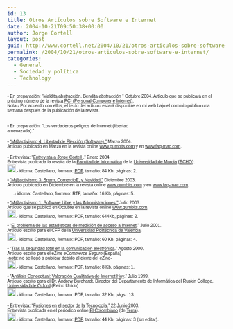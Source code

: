 ```yaml
---
id: 13
title: Otros Artí­culos sobre Software e Internet
date: 2004-10-21T09:50:38+00:00
author: Jorge Cortell
layout: post
guid: http://www.cortell.net/2004/10/21/otros-articulos-sobre-software-e-internet/
permalink: /2004/10/21/otros-articulos-sobre-software-e-internet/
categories:
  - General
  - Sociedad y polí­tica
  - Technology
---
```

<font size="1" face="Verdana, Arial, Helvetica, sans-serif">• En preparación: “Maldita abstracción. Bendita abstracción ” Octubre 2004. Artículo que se publicará en el próximo número de la revista <a href="http://www.hobbypress.com/personalcomputer&internet/" target="_blank">PCI (Personal Computer e Internet)</a>.<br /> Nota.- Por acuerdo con ellos, el texto del artículo estará disponible en mi web bajo el dominio público una semana después de la publicación de la revista.</font>
   
<font size="1" face="Verdana, Arial, Helvetica, sans-serif"><br /> • En preparación: “Los verdaderos peligros de Internet (libertad<br /> amenazada).”</font>

<font size="1" face="Verdana, Arial, Helvetica, sans-serif">• <a href="http://homepage.mac.com/jorgecortell/docs/libertadsoft.rtf" target="_blank">“M@activismo 4: Libertad de Elección (Software).”</a> Marzo 2004.<br /> Artículo publicado en Marzo en la revista online <a href="http://www.gumbits.com" target="_blank">www.gumbits.com</a> y en <a href="//www.faq-mac.com/" target="_blank">www.faq-mac.com</a>.</p> 

<p>
  • Entrevista: “<a href="http://homepage.mac.com/jorgecortell/docs/EntrevistaEcho12.pdf">Entrevista a Jorge Cortell </a>.” Enero 2004.<br /> Entrevista publicada la revsita de la <a href="http://homepage.mac.com/jorgecortell/http://dafi.dif.um.es" target="_blank">Facultad de Informática</a> de la <a href="http://www.um.es" target="_blank">Universidad de Murcia</a> {<a href="http://homepage.mac.com/jorgecortell/http://dafi.dif.um.es/revista" target="_blank">ECHO</a>}.<br /> <a href="http://homepage.mac.com/jorgecortell/docs/EntrevistaEcho12.pdf" target="_blank"><img src="http://homepage.mac.com/jorgecortell/images/pdf.gif" width="19" height="19" border="0" /></a>.- idioma: Castellano, formato: <a href="http://homepage.mac.com/jorgecortell/docs/EntrevistaEcho12.pdf">PDF</a>, tamaño: 84 Kb, páginas: 2.
</p>

<p>
  • <a href="http://homepage.mac.com/jorgecortell/docs/Spam.rtf" target="_blank">“M@activismo 3: Spam, ComercioE, y Navidad.”</a> Diciembre 2003.<br /> Artículo publicado en Diciembre en la revista online <a href="http://www.gumbits.com" target="_blank">www.gumbits.com</a> y en <a href="http://www.faq-mac.com/mt/archives/006631.php" target="_blank">www.faq-mac.com</a>.<br /> <a href="http://homepage.mac.com/jorgecortell/docs/Spam.rtf" target="_blank"><img src="http://homepage.mac.com/jorgecortell/images/rtf.gif" width="14" height="18" border="0" /></a>.- idioma: Castellano, formato: RTF, tamaño: 16 Kb, páginas: 5.
</p>

<p>
  • <a href="http://homepage.mac.com/jorgecortell/docs/mactivismo1.pdf" target="_blank">“M@activismo 1: Software Libre y las Administraciones.”</a> Julio 2003.<br /> Artículo que se publicó en Octubre en la revista online <a href="http://www.gumbits.com" target="_blank">www.gumbits.com</a>.<br /> <a href="http://homepage.mac.com/jorgecortell/docs/mactivismo1.pdf" target="_blank"><img src="http://homepage.mac.com/jorgecortell/images/pdf.gif" width="19" height="19" border="0" /></a>.- idioma: Castellano, formato: PDF, tamaño: 644Kb, páginas: 2.
</p>

<p>
  • “<a href="http://homepage.mac.com/jorgecortell/docs/problemastatsnet.pdf" target="_blank">El problema de las estadísticas de medición de acceso a Internet</a>.” Julio 2001.<br /> Artículo escrito para el CFP de la <a href="http://www.upv.es" target="_blank">Universidad Politécnica de Valencia</a>.<br /> <a href="http://homepage.mac.com/jorgecortell/docs/problemastatsnet.pdf" target="_blank"><img src="http://homepage.mac.com/jorgecortell/images/pdf.gif" width="19" height="19" border="0" /></a>.- idioma: Castellano, formato: PDF, tamaño: 60 Kb, páginas: 4.
</p>

<p>
  • “<a href="http://homepage.mac.com/jorgecortell/docs/encrypt.pdf" target="_blank">Tras la seguridad total en la comunicación electrónica</a>.” Agosto 2000.<br /> Artículo escrito para el eZine <i>eCommerce Seguro</i> (España)<br /> -nota: no se llegó a publicar debido al cierre del eZine-<br /> <a href="http://homepage.mac.com/jorgecortell/docs/encrypt.pdf" target="_blank"><img src="http://homepage.mac.com/jorgecortell/images/pdf.gif" width="19" height="19" border="0" /></a>.- idioma: Castellano, formato: PDF, tamaño: 8 Kb, páginas: 1.
</p>

<p>
  • “<a href="http://homepage.mac.com/jorgecortell/docs/analired.pdf" target="_blank">Análisis Conceptual: Valoración Cualitativa de Internet Hoy</a>.” Julio 1999.<br /> Artículo escrito para el Dr. Andrew Burchardt, Director del Departamento de Informática del Ruskin College, <a href="http://www.ox.ac.uk" target="_blank">Universidad de Oxford</a> (Reino Unido)<br /> <a href="http://homepage.mac.com/jorgecortell/docs/analired.pdf" target="_blank"><img src="http://homepage.mac.com/jorgecortell/images/pdf.gif" width="19" height="19" border="0" /></a>.- idioma: Castellano, formato: PDF, tamaño: 32 Kb, págs.: 13.
</p>

<p>
  • Entrevista: “<a href="http://homepage.mac.com/jorgecortell/docs/elcolombiano22jun03.pdf" target="_blank">Fusiones en el sector de la Tecnología</a>.” 22 Junio 2003.<br /> Entrevista publicada en el periódico online <a href="http://www.elcolombiano.terra.com.co">El Colombiano</a> (de <a href="http://www.terra.es" target="_blank">Terra</a>).<br /> <a href="http://homepage.mac.com/jorgecortell/docs/elcolombiano22jun03.pdf" target="_blank"><img src="http://homepage.mac.com/jorgecortell/images/pdf.gif" width="19" height="19" border="0" /></a>.- idioma: Castellano, formato: <a href="http://homepage.mac.com/jorgecortell/docs/elcolombiano1.pdf">PDF</a>, tamaño: 44 Kb, páginas: 3 (sin editar). </font>
</p>
